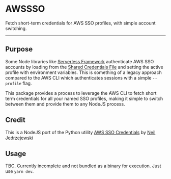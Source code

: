 # AWSSSO

Fetch short-term credentials for AWS SSO profiles, with simple account switching.

---

## Purpose

Some Node libraries like [Serverless Framework](https://www.serverless.com/) authenticate AWS SSO
accounts by loading from the [Shared Credentials
File](https://docs.aws.amazon.com/sdk-for-javascript/v2/developer-guide/loading-node-credentials-shared.html)
and setting the active profile with environment variables. This is something of a legacy approach
compared to the AWS CLI which authenticates sessions with a simple `--profile` flag.

This package provides a process to leverage the AWS CLI to fetch short term credentials for all your
named SSO profiles, making it simple to switch between them and provide them to any NodeJS process.

## Credit

This is a NodeJS port of the Python utility [AWS SSO
Credentials](https://github.com/NeilJed/aws-sso-credentials) by [Neil
Jedrzejewski](https://github.com/NeilJed)

## Usage

TBC. Currently incomplete and not bundled as a binary for execution. Just use `yarn dev`.
